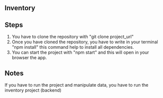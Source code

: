 ## Inventory

## Steps

1. You have to clone the repository with "git clone project_url"
2. Once you have cloned the repository, you have to write in your terminal "npm install" this command help to install all dependencies.
3. You can start the project with "npm start" and this will open in your browser the app.

## Notes
If you have to run the project and manipulate data, you have to run the inventory project (backend)
